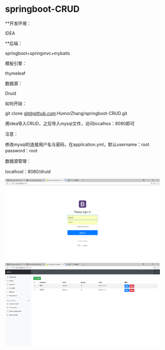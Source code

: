 # springboot-CRUD
**开发环境：

IDEA

**后端：

springboot+springmvc+mybatis


模板引擎：

thymeleaf


数据源：

Druid


如何开始：

git clone git@github.com:HumorZhang/springboot-CRUD.git 

用idea导入CRUD，之后导入mysql文件，访问localhos：8080即可


注意：

修改mysql的连接用户名与密码，在application.yml，默认username：root password：root


数据源管理：

localhost：8080/druid

![Image text](https://github.com/HumorZhang/springboot-CRUD/blob/master/src/1.png)
![Image text](https://github.com/HumorZhang/springboot-CRUD/blob/master/src/2.png)

